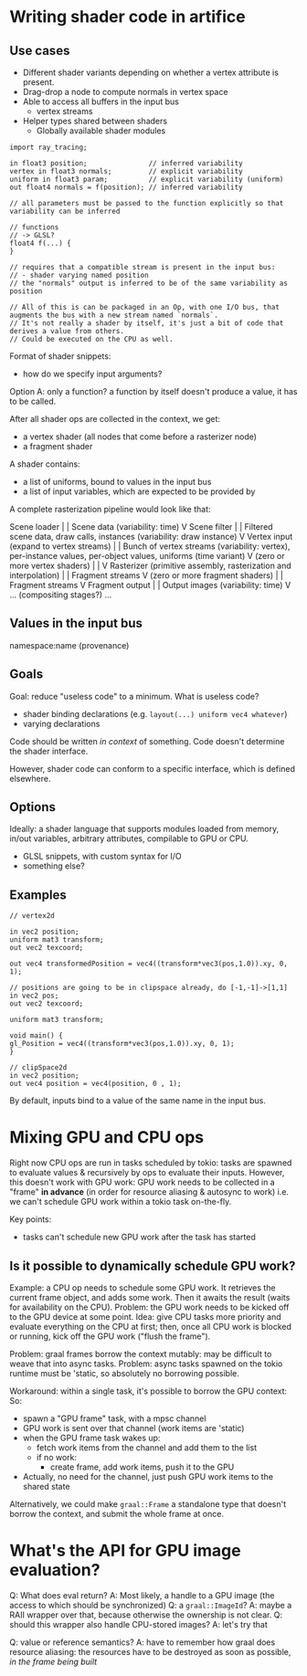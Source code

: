 # Writing shader code in artifice

## Use cases

- Different shader variants depending on whether a vertex attribute is present.
- Drag-drop a node to compute normals in vertex space
- Able to access all buffers in the input bus
  - vertex streams 
- Helper types shared between shaders
  - Globally available shader modules

```
import ray_tracing;

in float3 position;               // inferred variability
vertex in float3 normals;         // explicit variability
uniform in float3 param;          // explicit variability (uniform)
out float4 normals = f(position); // inferred variability

// all parameters must be passed to the function explicitly so that variability can be inferred

// functions
// -> GLSL?
float4 f(...) {
}

// requires that a compatible stream is present in the input bus:
// - shader varying named position
// the "normals" output is inferred to be of the same variability as position

// All of this is can be packaged in an Op, with one I/O bus, that augments the bus with a new stream named `normals`.
// It's not really a shader by itself, it's just a bit of code that derives a value from others.
// Could be executed on the CPU as well.
```

Format of shader snippets:
- how do we specify input arguments?

Option A: only a function? a function by itself doesn't produce a value, it has to be called.

After all shader ops are collected in the context, we get:
- a vertex shader (all nodes that come before a rasterizer node)
- a fragment shader

A shader contains:
- a list of uniforms, bound to values in the input bus
- a list of input variables, which are expected to be provided by 


A complete rasterization pipeline would look like that:

Scene loader
 |
 |   Scene data (variability: time)
 V
Scene filter
 |
 |   Filtered scene data, draw calls, instances (variability: draw instance)
 V
Vertex input (expand to vertex streams)
 |
 |   Bunch of vertex streams (variability: vertex), per-instance values, per-object values, uniforms (time variant)
 V
(zero or more vertex shaders)
 |
 |
 V
Rasterizer (primitive assembly, rasterization and interpolation)
 |
 |   Fragment streams
 V
(zero or more fragment shaders)
 |
 |   Fragment streams
 V
Fragment output
 |
 |   Output images (variability: time)
 V
... (compositing stages?) ...

## Values in the input bus

namespace:name (provenance)

## Goals
Goal: reduce "useless code" to a minimum. What is useless code?
- shader binding declarations (e.g. `layout(...) uniform vec4 whatever`)
- varying declarations

Code should be written _in context_ of something. 
Code doesn't determine the shader interface.

However, shader code can conform to a specific interface, which is defined elsewhere.

## Options
Ideally: a shader language that supports modules loaded from memory, in/out variables, arbitrary attributes, compilable to GPU or CPU.

- GLSL snippets, with custom syntax for I/O
- something else?

## Examples

```
// vertex2d

in vec2 position;
uniform mat3 transform;
out vec2 texcoord;

out vec4 transformedPosition = vec4((transform*vec3(pos,1.0)).xy, 0, 1);

// positions are going to be in clipspace already, do [-1,-1]->[1,1]
in vec2 pos;
out vec2 texcoord;

uniform mat3 transform;

void main() {
gl_Position = vec4((transform*vec3(pos,1.0)).xy, 0, 1);
}
```

```
// clipSpace2d
in vec2 position;
out vec4 position = vec4(position, 0 , 1);
```

By default, inputs bind to a value of the same name in the input bus.


# Mixing GPU and CPU ops

Right now CPU ops are run in tasks scheduled by tokio: tasks are spawned to evaluate values & recursively by ops
to evaluate their inputs.
However, this doesn't work with GPU work: GPU work needs to be collected in a "frame" **in advance** (in order for resource aliasing & autosync to work)
i.e. we can't schedule GPU work within a tokio task on-the-fly.

Key points:
* tasks can't schedule new GPU work after the task has started

## Is it possible to dynamically schedule GPU work?
Example: a CPU op needs to schedule some GPU work. It retrieves the current frame object, and adds some work. Then it awaits the result (waits for availability on the CPU).
Problem: the GPU work needs to be kicked off to the GPU device at some point.
Idea: give CPU tasks more priority and evaluate everything on the CPU at first; then, once all CPU work is blocked or running, kick off the GPU work ("flush the frame").

Problem: graal frames borrow the context mutably: may be difficult to weave that into async tasks.
Problem: async tasks spawned on the tokio runtime must be 'static, so absolutely no borrowing possible.

Workaround: within a single task, it's possible to borrow the GPU context:
So: 
* spawn a "GPU frame" task, with a mpsc channel
* GPU work is sent over that channel (work items are 'static)
* when the GPU frame task wakes up:
  * fetch work items from the channel and add them to the list
  * if no work:
    * create frame, add work items, push it to the GPU
* Actually, no need for the channel, just push GPU work items to the shared state

Alternatively, we could make `graal::Frame` a standalone type that doesn't borrow the context, and submit the whole frame at once.

# What's the API for GPU image evaluation?

Q: What does eval return?
A: Most likely, a handle to a GPU image (the access to which should be synchronized)
Q: a `graal::ImageId`?
A: maybe a RAII wrapper over that, because otherwise the ownership is not clear.
Q: should this wrapper also handle CPU-stored images?
A: let's try that

Q: value or reference semantics? 
A: have to remember how graal does resource aliasing: the resources have to be destroyed as soon as possible, *in the frame being built*



